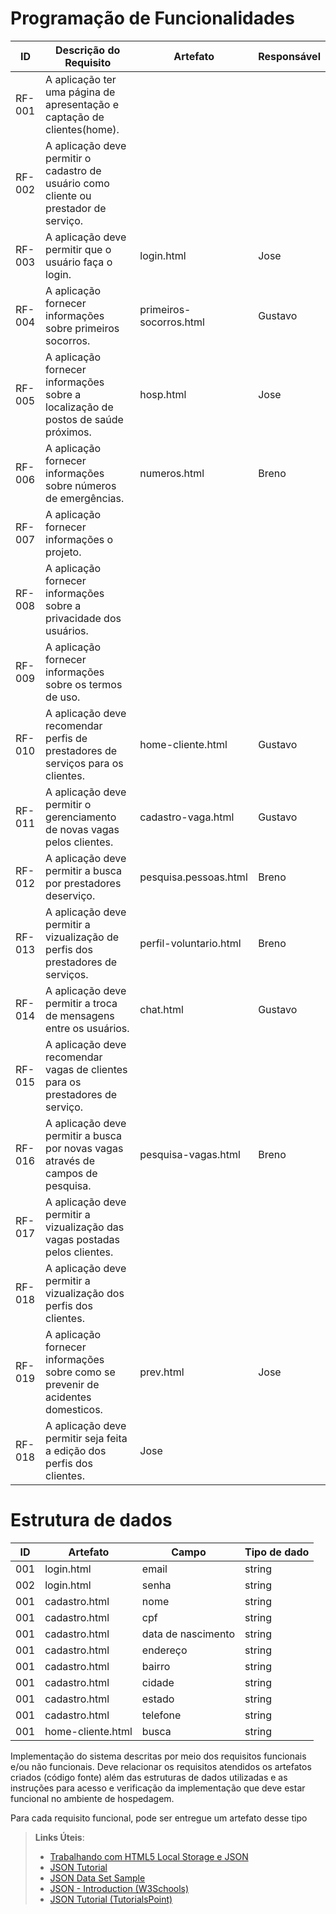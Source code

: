 # Programação de Funcionalidades

|ID    | Descrição do Requisito  | Artefato |Responsável|
|------|-----------------------------------------|----|-------|
|RF-001| A aplicação ter uma página de apresentação e captação de clientes(home). |  |
|RF-002| A aplicação deve permitir o cadastro de usuário como cliente ou prestador de serviço. |  |
|RF-003| A aplicação deve permitir que o usuário faça o login. | login.html | Jose  |
|RF-004| A aplicação fornecer informações sobre primeiros socorros. | primeiros-socorros.html |Gustavo|
|RF-005| A aplicação fornecer informações sobre a localização de postos de saúde próximos. | hosp.html  | Jose |
|RF-006| A aplicação fornecer informações sobre números de emergências. |numeros.html| Breno |
|RF-007| A aplicação fornecer informações o projeto. |  |
|RF-008| A aplicação fornecer informações sobre a privacidade dos usuários. |  |
|RF-009| A aplicação fornecer informações sobre os termos de uso. |  |
|RF-010| A aplicação deve recomendar perfis de prestadores de serviços para os clientes. | home-cliente.html |Gustavo|
|RF-011| A aplicação deve permitir o gerenciamento de novas vagas pelos clientes. | cadastro-vaga.html |Gustavo|
|RF-012| A aplicação deve permitir a busca por prestadores deserviço.| pesquisa.pessoas.html | Breno |
|RF-013| A aplicação deve permitir a vizualização de perfis dos prestadores de serviços.| perfil-voluntario.html | Breno |
|RF-014| A aplicação deve permitir a troca de mensagens entre os usuários. | chat.html |Gustavo|
|RF-015| A aplicação deve recomendar vagas de clientes para os prestadores de serviço. |  |
|RF-016| A aplicação deve permitir a busca por novas vagas através de campos de pesquisa.| pesquisa-vagas.html | Breno |
|RF-017| A aplicação deve permitir a vizualização das vagas postadas pelos clientes. |  |
|RF-018| A aplicação deve permitir a vizualização dos perfis dos clientes. |  |
|RF-019| A aplicação fornecer informações sobre como se prevenir de acidentes domesticos. | prev.html  | Jose |
|RF-018| A aplicação deve permitir seja feita a edição dos perfis dos clientes. | Jose |


# Estrutura de dados
|ID    |Artefato| Campo | Tipo de dado |
|----|-------------|--------|---------|
|001| login.html  | email |string|
|002| login.html  | senha |string|
|001| cadastro.html  | nome |string|
|001| cadastro.html  | cpf |string|
|001| cadastro.html  | data de nascimento |string|
|001| cadastro.html  | endereço |string|
|001| cadastro.html  | bairro |string|
|001| cadastro.html  | cidade |string|
|001| cadastro.html  | estado |string|
|001| cadastro.html  | telefone |string|
|001| home-cliente.html  |busca|string|

Implementação do sistema descritas por meio dos requisitos funcionais e/ou não funcionais. Deve relacionar os requisitos atendidos os artefatos criados (código fonte) além das estruturas de dados utilizadas e as instruções para acesso e verificação da implementação que deve estar funcional no ambiente de hospedagem.

Para cada requisito funcional, pode ser entregue um artefato desse tipo

> **Links Úteis**:
>
> - [Trabalhando com HTML5 Local Storage e JSON](https://www.devmedia.com.br/trabalhando-com-html5-local-storage-e-json/29045)
> - [JSON Tutorial](https://www.w3resource.com/JSON)
> - [JSON Data Set Sample](https://opensource.adobe.com/Spry/samples/data_region/JSONDataSetSample.html)
> - [JSON - Introduction (W3Schools)](https://www.w3schools.com/js/js_json_intro.asp)
> - [JSON Tutorial (TutorialsPoint)](https://www.tutorialspoint.com/json/index.htm)
